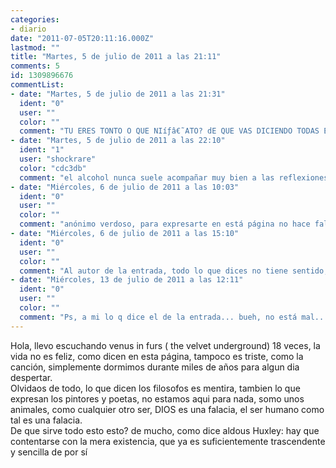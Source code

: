 ```yaml
---
categories:
- diario
date: "2011-07-05T20:11:16.000Z"
lastmod: ""
title: "Martes, 5 de julio de 2011 a las 21:11"
comments: 5
id: 1309896676
commentList:
- date: "Martes, 5 de julio de 2011 a las 21:31"
  ident: "0"
  user: ""
  color: ""
  comment: "TU ERES TONTO O QUE NIíƒâ€˜ATO? dE QUE VAS DICIENDO TODAS ESAS TONTERIA EH? ANDATE CALLATE UN POCO QUE NO SABES NADA DE LA VIDA"
- date: "Martes, 5 de julio de 2011 a las 22:10"
  ident: "1"
  user: "shockrare"
  color: "cdc3db"
  comment: "el alcohol nunca suele acompañar muy bien a las reflexiones profundas."
- date: "Miércoles, 6 de julio de 2011 a las 10:03"
  ident: "0"
  user: ""
  color: ""
  comment: "anónimo verdoso, para expresarte en está página no hace falta insultar, hay que tener un mínimo de educación, el/ella no sabrá nada de la vida, pero si te has tomado eso tan a pecho es porque seguramente eres un infeliz que se dedica a insultar a la gente."
- date: "Miércoles, 6 de julio de 2011 a las 15:10"
  ident: "0"
  user: ""
  color: ""
  comment: "Al autor de la entrada, todo lo que dices no tiene sentido, si quieres que te lo diseccione punto por punto tan solo dimelo.  \nAl primer anonimo, lo que dices tampoco me gusta, eso de \"saber de la vida\" no me gusta."
- date: "Miércoles, 13 de julio de 2011 a las 12:11"
  ident: "0"
  user: ""
  color: ""
  comment: "Ps, a mi lo q dice el de la entrada... bueh, no está mal... pero no filosofa Aldous Huxley cuando dice eso? Y no dices q no hagamos caso a los filósofos? Aclarate, majo xD  \nLa vida no es feliz ni triste, dependerá de como la mires, una vida muy desgraciada puede ser muy feliz, y una con todo dado, muy triste... eso es cierto, todo el mundo lo sabe... q la vida no tiene mucho sentido? Pues vale... Q no vale la pena pensar sobre ésta y q \"hay que contentarse con la mera existencia, que ya es suficientemente trascendente y sencilla de por sí\", quizá..."
---
```


Hola, llevo escuchando venus in furs ( the velvet underground) 18 veces, la vida no es feliz, como dicen en esta página, tampoco es triste, como la canción, simplemente dormimos durante miles de años para algun dia despertar.  
Olvidaos de todo, lo que dicen los filosofos es mentira, tambien lo que expresan los pintores y poetas, no estamos aqui para nada, somo unos animales, como cualquier otro ser, DIOS  es una falacia, el ser humano como tal es una falacia.  
De que sirve todo esto esto? de mucho, como dice aldous Huxley: hay que contentarse con la mera existencia, que ya es suficientemente trascendente y sencilla de por sí